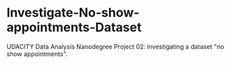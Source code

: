 # Investigate-No-show-appointments-Dataset
UDACITY Data Analysis Nanodegree Project 02: investigating a dataset "no show appointments".
